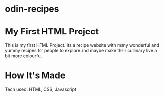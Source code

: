 # odin-recipes

# My First HTML Project

This is my first HTML Project. Its a recipe website with many wonderful and yummy recipes for people to explore and maybe make their cullinary live a bit more colourful.

# How It's Made

Tech used: HTML, CSS, Javascript
